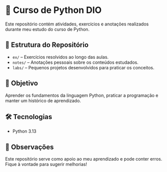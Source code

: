 # 📘 Curso de Python DIO

Este repositório contém atividades, exercícios e anotações realizados durante meu estudo do curso de Python.

## 📂 Estrutura do Repositório

- `ex/` – Exercícios resolvidos ao longo das aulas.
- `notes/` – Anotações pessoais sobre os conteúdos estudados.
- `labs/` – Pequenos projetos desenvolvidos para praticar os conceitos.

## 🚀 Objetivo

Aprender os fundamentos da linguagem Python, praticar a programação e manter um histórico de aprendizado.

## 🛠️ Tecnologias

- Python 3.13

## 📌 Observações

Este repositório serve como apoio ao meu aprendizado e pode conter erros. Fique à vontade para sugerir melhorias!

